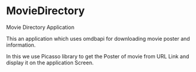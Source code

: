 # MovieDirectory
Movie Directory Application

This an application which uses omdbapi for downloading movie poster and information.

In this we use Picasso library to get the Poster of movie from URL Link and display it on the application Screen.
